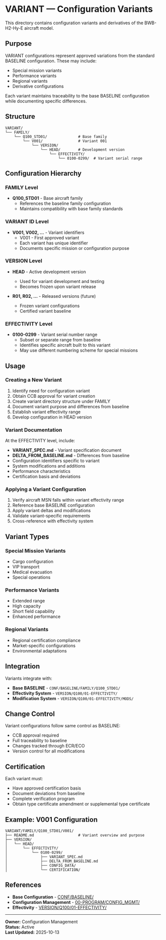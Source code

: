 # VARIANT — Configuration Variants

This directory contains configuration variants and derivatives of the BWB-H2-Hy-E aircraft model.

## Purpose

VARIANT configurations represent approved variations from the standard BASELINE configuration. These may include:
- Special mission variants
- Performance variants
- Regional variants
- Derivative configurations

Each variant maintains traceability to the base BASELINE configuration while documenting specific differences.

## Structure

```
VARIANT/
└── FAMILY/
    └── Q100_STD01/              # Base family
        └── V001/                # Variant 001
            └── VERSION/
                └── HEAD/        # Development version
                    └── EFFECTIVITY/
                        └── 0100-0299/  # Variant serial range
```

## Configuration Hierarchy

### FAMILY Level
- **Q100_STD01** - Base aircraft family
  - References the baseline family configuration
  - Maintains compatibility with base family standards

### VARIANT ID Level
- **V001, V002, ...** - Variant identifiers
  - V001 - First approved variant
  - Each variant has unique identifier
  - Documents specific mission or configuration purpose

### VERSION Level
- **HEAD** - Active development version
  - Used for variant development and testing
  - Becomes frozen upon variant release
  
- **R01, R02, ...** - Released versions (future)
  - Frozen variant configurations
  - Certified variant baseline

### EFFECTIVITY Level
- **0100-0299** - Variant serial number range
  - Subset or separate range from baseline
  - Identifies specific aircraft built to this variant
  - May use different numbering scheme for special missions

## Usage

### Creating a New Variant

1. Identify need for configuration variant
2. Obtain CCB approval for variant creation
3. Create variant directory structure under FAMILY
4. Document variant purpose and differences from baseline
5. Establish variant effectivity range
6. Develop configuration in HEAD version

### Variant Documentation

At the EFFECTIVITY level, include:
- **VARIANT_SPEC.md** - Variant specification document
- **DELTA_FROM_BASELINE.md** - Differences from baseline
- Configuration identifiers specific to variant
- System modifications and additions
- Performance characteristics
- Certification basis and deviations

### Applying a Variant Configuration

1. Verify aircraft MSN falls within variant effectivity range
2. Reference base BASELINE configuration
3. Apply variant deltas and modifications
4. Validate variant-specific requirements
5. Cross-reference with effectivity system

## Variant Types

### Special Mission Variants
- Cargo configuration
- VIP transport
- Medical evacuation
- Special operations

### Performance Variants
- Extended range
- High capacity
- Short field capability
- Enhanced performance

### Regional Variants
- Regional certification compliance
- Market-specific configurations
- Environmental adaptations

## Integration

Variants integrate with:
- **Base BASELINE** - `CONF/BASELINE/FAMILY/Q100_STD01/`
- **Effectivity System** - `VERSION/Q100/01-EFFECTIVITY/`
- **Modification System** - `VERSION/Q100/01-EFFECTIVITY/MODS/`

## Change Control

Variant configurations follow same control as BASELINE:
- CCB approval required
- Full traceability to baseline
- Changes tracked through ECR/ECO
- Version control for all modifications

## Certification

Each variant must:
- Have approved certification basis
- Document deviations from baseline
- Complete verification program
- Obtain type certificate amendment or supplemental type certificate

## Example: V001 Configuration

```
VARIANT/FAMILY/Q100_STD01/V001/
├── README.md                    # Variant overview and purpose
├── VERSION/
│   └── HEAD/
│       └── EFFECTIVITY/
│           └── 0100-0299/
│               ├── VARIANT_SPEC.md
│               ├── DELTA_FROM_BASELINE.md
│               ├── CONFIG_DATA/
│               └── CERTIFICATION/
```

## References

- **Base Configuration** - [CONF/BASELINE/](../BASELINE/)
- **Configuration Management** - [00-PROGRAM/CONFIG_MGMT/](../../../../../../00-PROGRAM/CONFIG_MGMT/)
- **Effectivity** - [VERSION/Q100/01-EFFECTIVITY/](../../VERSION/Q100/01-EFFECTIVITY/)

---

**Owner:** Configuration Management  
**Status:** Active  
**Last Updated:** 2025-10-13
